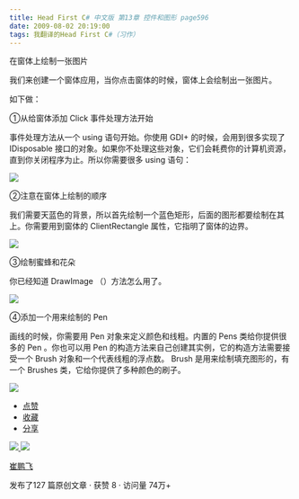 ```yaml
---
title: Head First C# 中文版 第13章 控件和图形 page596
date: 2009-08-02 20:19:00
tags: 我翻译的Head First C#（习作）
---
```

在窗体上绘制一张图片

  

我们来创建一个窗体应用，当你点击窗体的时候，窗体上会绘制出一张图片。

  

如下做：

  

①从给窗体添加  Click  事件处理方法开始

  

事件处理方法从一个  using  语句开始。你使用  GDI+  的时候，会用到很多实现了  IDisposable
接口的对象。如果你不处理这些对象，它们会耗费你的计算机资源，直到你关闭程序为止。所以你需要很多  using  语句：

  

![](https://p-blog.csdn.net/images/p_blog_csdn_net/cuipengfei1/EntryImages/20090802/2009-08-02_20-02-22.jpg)

②注意在窗体上绘制的顺序

  

我们需要天蓝色的背景，所以首先绘制一个蓝色矩形，后面的图形都要绘制在其上。你需要用到窗体的  ClientRectangle  属性，它指明了窗体的边界。

  

![](https://p-blog.csdn.net/images/p_blog_csdn_net/cuipengfei1/EntryImages/20090802/2009-08-02_20-12-11.jpg)

③绘制蜜蜂和花朵

  

你已经知道  DrawImage  （）方法怎么用了。

  

![](https://p-blog.csdn.net/images/p_blog_csdn_net/cuipengfei1/EntryImages/20090802/2009-08-02_20-13-58.jpg)

④添加一个用来绘制的  Pen

  

画线的时候，你需要用  Pen  对象来定义颜色和线粗。内置的  Pens  类给你提供很多的  Pen  。你也可以用  Pen
的构造方法来自己创建其实例，它的构造方法需要接受一个  Brush  对象和一个代表线粗的浮点数。  Brush  是用来绘制填充图形的，有一个
Brushes  类，它给你提供了多种颜色的刷子。

  

![](https://p-blog.csdn.net/images/p_blog_csdn_net/cuipengfei1/EntryImages/20090802/2009-08-02_20-18-07.jpg)

  * [ 点赞  ](javascript:;)
  * [ 收藏  ](javascript:;)
  * [ 分享 ](javascript:;)

[ ![](https://profile.csdnimg.cn/5/2/5/3_cuipengfei1)
![](https://g.csdnimg.cn/static/user-reg-year/1x/11.png)
](https://blog.csdn.net/cuipengfei1)

[ 崔鹏飞 ](https://blog.csdn.net/cuipengfei1)

发布了127 篇原创文章  ·  获赞 8  ·  访问量 74万+


